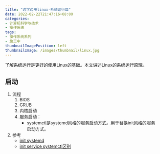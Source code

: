 ```yaml
---
title: "边学边用linux-系统运行篇"
date: 2022-02-22T21:47:16+08:00
categories:
- 计算机科学与技术
- 操作系统
tags:
- 操作系统系列
- 施工中
thumbnailImagePosition: left
thumbnailImage: /images/thumbnail/linux.jpg
---
```

了解系统运行是更好的使用Linux的基础。本文讲述Linux的系统运行原理。
<!--more-->
## 启动
1. 流程
    1. BIOS
    1. GRUB
    1. 内核启动
    1. 服务启动：
        - systemctl是systemd风格的服务启动方式。用于替换init风格的服务启动方式。
1. 参考
    - [init systemd](https://www.ruanyifeng.com/blog/2016/03/systemd-tutorial-commands.html)
    - [init service systemctl区别](https://blog.csdn.net/lineuman/article/details/52578399)